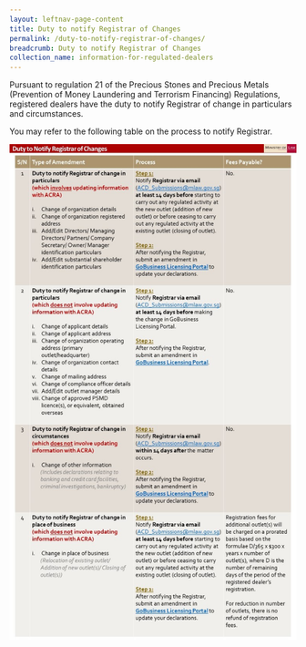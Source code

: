 ```yaml
---
layout: leftnav-page-content
title: Duty to notify Registrar of Changes
permalink: /duty-to-notify-registrar-of-changes/
breadcrumb: Duty to notify Registrar of Changes
collection_name: information-for-regulated-dealers
---
```


Pursuant to regulation 21 of the Precious Stones and Precious Metals (Prevention of Money Laundering and Terrorism Financing) Regulations, registered dealers have the duty to notify Registrar of change in particulars and circumstances.

You may refer to the following table on the process to notify Registrar.

<a href="/images/Duty to Notify Registrar of Changes table_20191111.pdf"><img src="/images/Duty to Notify Registrar of Changes table_20191111.jpg"></a>

